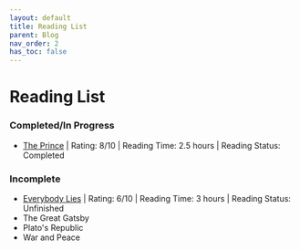 ```yaml
---
layout: default
title: Reading List
parent: Blog
nav_order: 2
has_toc: false
---
```

# Reading List

### Completed/In Progress
- [The Prince](readinglist/The_Prince.md) | Rating: 8/10 | Reading Time: 2.5 hours | Reading Status: Completed
### Incomplete
- [Everybody Lies](readinglist/Everybody_Lies.md) | Rating: 6/10 | Reading Time: 3 hours | Reading Status: Unfinished
- The Great Gatsby
- Plato's Republic
- War and Peace